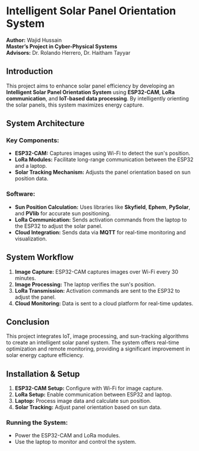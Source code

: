 # Intelligent Solar Panel Orientation System

**Author:** Wajid Hussain  
**Master’s Project in Cyber-Physical Systems**  
**Advisors:** Dr. Rolando Herrero, Dr. Haitham Tayyar  

## Introduction
This project aims to enhance solar panel efficiency by developing an **Intelligent Solar Panel Orientation System** using **ESP32-CAM**, **LoRa communication**, and **IoT-based data processing**. By intelligently orienting the solar panels, this system maximizes energy capture.

## System Architecture

### Key Components:
- **ESP32-CAM:** Captures images using Wi-Fi to detect the sun's position.
- **LoRa Modules:** Facilitate long-range communication between the ESP32 and a laptop.
- **Solar Tracking Mechanism:** Adjusts the panel orientation based on sun position data.

### Software:
- **Sun Position Calculation:** Uses libraries like **Skyfield**, **Ephem**, **PySolar**, and **PVlib** for accurate sun positioning.
- **LoRa Communication:** Sends activation commands from the laptop to the ESP32 to adjust the solar panel.
- **Cloud Integration:** Sends data via **MQTT** for real-time monitoring and visualization.

## System Workflow
1. **Image Capture:** ESP32-CAM captures images over Wi-Fi every 30 minutes.
2. **Image Processing:** The laptop verifies the sun's position.
3. **LoRa Transmission:** Activation commands are sent to the ESP32 to adjust the panel.
4. **Cloud Monitoring:** Data is sent to a cloud platform for real-time updates.

## Conclusion
This project integrates IoT, image processing, and sun-tracking algorithms to create an intelligent solar panel system. The system offers real-time optimization and remote monitoring, providing a significant improvement in solar energy capture efficiency.

## Installation & Setup
1. **ESP32-CAM Setup:** Configure with Wi-Fi for image capture.
2. **LoRa Setup:** Enable communication between ESP32 and laptop.
3. **Laptop:** Process image data and calculate sun position.
4. **Solar Tracking:** Adjust panel orientation based on sun data.

### Running the System:
- Power the ESP32-CAM and LoRa modules.
- Use the laptop to monitor and control the system.